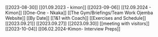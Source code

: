 [[2023-08-30]]
[[01.09.2023 - kimon]]
[[2023-09-06]]
[[12.09.2024 - Kimon]]
[[One-One - Nkaka]]
[[The Gym/Briefings/Team Work Ojemba Website]]
[[By Date]]
[[1&1 with Coach]]
[[Exercises and Schedule]]
[[2023.09.21]]
[[2023.09.27]]
[[2023.09.30]]
[[meeting with visitors]]
[[2023-10-04]]
[[06.02.2024-Kimon- Interview Preps]]
